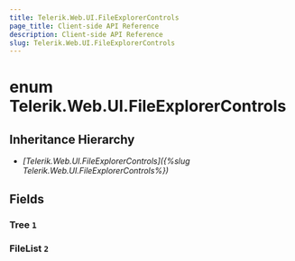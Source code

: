 ```yaml
---
title: Telerik.Web.UI.FileExplorerControls
page_title: Client-side API Reference
description: Client-side API Reference
slug: Telerik.Web.UI.FileExplorerControls
---
```


# enum Telerik.Web.UI.FileExplorerControls

## Inheritance Hierarchy

* *[Telerik.Web.UI.FileExplorerControls]({%slug Telerik.Web.UI.FileExplorerControls%})*

## Fields

### Tree `1`

### FileList `2`


